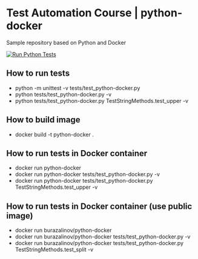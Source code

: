 # Test Automation Course | python-docker
Sample repository based on Python and Docker

[![Run Python Tests](https://github.com/dsk1975/TestAutomationCourse-python-docker/actions/workflows/run-tests.yml/badge.svg?branch=main)](https://github.com/dsk1975/TestAutomationCourse-python-docker/actions/workflows/run-tests.yml)

## How to run tests
- python -m unittest -v tests/test_python-docker.py
- python tests/test_python-docker.py -v
- python tests/test_python-docker.py TestStringMethods.test_upper -v

## How to build image
- docker build -t python-docker .

## How to run tests in Docker container
- docker run python-docker
- docker run python-docker tests/test_python-docker.py -v
- docker run python-docker tests/test_python-docker.py TestStringMethods.test_upper -v

## How to run tests in Docker container (use public image)
- docker run burazalinov/python-docker
- docker run burazalinov/python-docker tests/test_python-docker.py -v
- docker run burazalinov/python-docker tests/test_python-docker.py TestStringMethods.test_split -v
